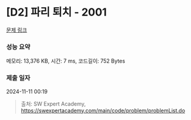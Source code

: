 # [D2] 파리 퇴치 - 2001 

[문제 링크](https://swexpertacademy.com/main/code/problem/problemDetail.do?contestProbId=AV5PzOCKAigDFAUq) 

### 성능 요약

메모리: 13,376 KB, 시간: 7 ms, 코드길이: 752 Bytes

### 제출 일자

2024-11-11 00:19



> 출처: SW Expert Academy, https://swexpertacademy.com/main/code/problem/problemList.do